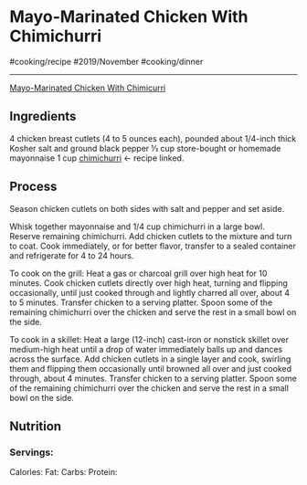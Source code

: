 # Mayo-Marinated Chicken With Chimichurri
#cooking/recipe #2019/November #cooking/dinner
- - - -
[Mayo-Marinated Chicken With Chimicurri](https://cooking.nytimes.com/recipes/1020543-mayo-marinated-chicken-with-chimichurri)

## Ingredients
4 chicken breast cutlets (4 to 5 ounces each), pounded about 1/4-inch thick
Kosher salt and ground black pepper
⅓ cup store-bought or homemade mayonnaise
1 cup [chimichurri](bear://x-callback-url/open-note?id=7F587924-DA30-4880-AC84-526A54C94510-1131-00001D026FA788DA) <- recipe linked.

## Process
Season chicken cutlets on both sides with salt and pepper and set aside.

Whisk together mayonnaise and 1/4 cup chimichurri in a large bowl. Reserve remaining chimichurri. Add chicken cutlets to the mixture and turn to coat. Cook immediately, or for better flavor, transfer to a sealed container and refrigerate for 4 to 24 hours.

To cook on the grill: Heat a gas or charcoal grill over high heat for 10 minutes. Cook chicken cutlets directly over high heat, turning and flipping occasionally, until just cooked through and lightly charred all over, about 4 to 5 minutes. Transfer chicken to a serving platter. Spoon some of the remaining chimichurri over the chicken and serve the rest in a small bowl on the side.

To cook in a skillet: Heat a large (12-inch) cast-iron or nonstick skillet over medium-high heat until a drop of water immediately balls up and dances across the surface. Add chicken cutlets in a single layer and cook, swirling them and flipping them occasionally until browned all over and just cooked through, about 4 minutes. Transfer chicken to a serving platter. Spoon some of the remaining chimichurri over the chicken and serve the rest in a small bowl on the side.

## Nutrition
### Servings:
Calories: 
Fat: 
Carbs: 
Protein: 